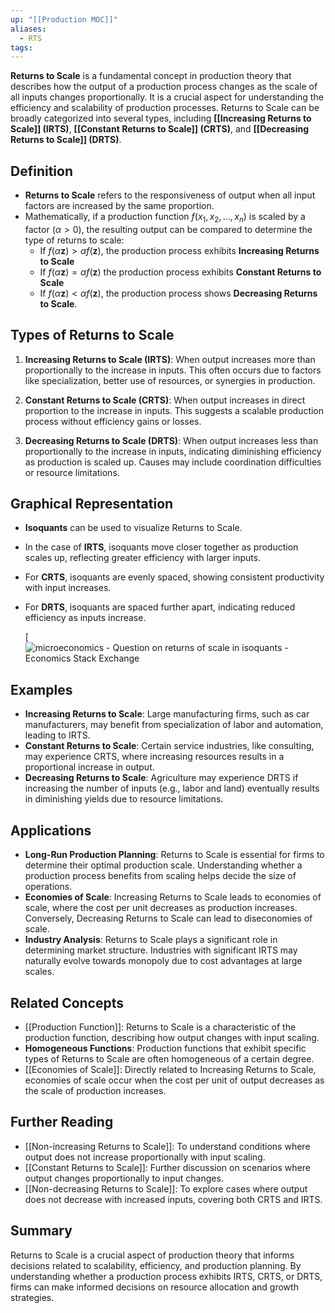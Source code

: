 ```yaml
---
up: "[[Production MOC]]"
aliases:
  - RTS
tags:
---
```



**Returns to Scale** is a fundamental concept in production theory that describes how the output of a production process changes as the scale of all inputs changes proportionally. It is a crucial aspect for understanding the efficiency and scalability of production processes. Returns to Scale can be broadly categorized into several types, including **[[Increasing Returns to Scale]] (IRTS)**, **[[Constant Returns to Scale]] (CRTS)**, and **[[Decreasing Returns to Scale]] (DRTS)**.

## Definition
- **Returns to Scale** refers to the responsiveness of output when all input factors are increased by the same proportion.
- Mathematically, if a production function $f(x_1, x_2, \ldots, x_n)$ is scaled by a factor $(\alpha>0)$, the resulting output can be compared to determine the type of returns to scale:
	- If $f(\alpha \mathbf{z})> \alpha f(\mathbf{z})$, the production process exhibits **Increasing Returns to Scale** 
	- If $f(\alpha \mathbf{z}) = \alpha f(\mathbf{z})$ the production process exhibits **Constant Returns to Scale** 
	- If $f(\alpha \mathbf{z})< \alpha f(\mathbf{z})$, the production process shows **Decreasing Returns to Scale**. 

## Types of Returns to Scale
1. **Increasing Returns to Scale (IRTS)**: When output increases more than proportionally to the increase in inputs. This often occurs due to factors like specialization, better use of resources, or synergies in production.

2. **Constant Returns to Scale (CRTS)**: When output increases in direct proportion to the increase in inputs. This suggests a scalable production process without efficiency gains or losses.

3. **Decreasing Returns to Scale (DRTS)**: When output increases less than proportionally to the increase in inputs, indicating diminishing efficiency as production is scaled up. Causes may include coordination difficulties or resource limitations.

## Graphical Representation
- **Isoquants** can be used to visualize Returns to Scale.
- In the case of **IRTS**, isoquants move closer together as production scales up, reflecting greater efficiency with larger inputs.
- For **CRTS**, isoquants are evenly spaced, showing consistent productivity with input increases.
- For **DRTS**, isoquants are spaced further apart, indicating reduced efficiency as inputs increase.
  
  [![microeconomics - Question on returns of scale in isoquants - Economics  Stack Exchange](https://i.sstatic.net/7fhCG.png)

## Examples
- **Increasing Returns to Scale**: Large manufacturing firms, such as car manufacturers, may benefit from specialization of labor and automation, leading to IRTS.
- **Constant Returns to Scale**: Certain service industries, like consulting, may experience CRTS, where increasing resources results in a proportional increase in output.
- **Decreasing Returns to Scale**: Agriculture may experience DRTS if increasing the number of inputs (e.g., labor and land) eventually results in diminishing yields due to resource limitations.

## Applications
- **Long-Run Production Planning**: Returns to Scale is essential for firms to determine their optimal production scale. Understanding whether a production process benefits from scaling helps decide the size of operations.
- **Economies of Scale**: Increasing Returns to Scale leads to economies of scale, where the cost per unit decreases as production increases. Conversely, Decreasing Returns to Scale can lead to diseconomies of scale.
- **Industry Analysis**: Returns to Scale plays a significant role in determining market structure. Industries with significant IRTS may naturally evolve towards monopoly due to cost advantages at large scales.

## Related Concepts
- [[Production Function]]: Returns to Scale is a characteristic of the production function, describing how output changes with input scaling.
- **Homogeneous Functions**: Production functions that exhibit specific types of Returns to Scale are often homogeneous of a certain degree.
- [[Economies of Scale]]: Directly related to Increasing Returns to Scale, economies of scale occur when the cost per unit of output decreases as the scale of production increases.

## Further Reading
- [[Non-increasing Returns to Scale]]: To understand conditions where output does not increase proportionally with input scaling.
- [[Constant Returns to Scale]]: Further discussion on scenarios where output changes proportionally to input changes.
- [[Non-decreasing Returns to Scale]]: To explore cases where output does not decrease with increased inputs, covering both CRTS and IRTS.

## Summary
Returns to Scale is a crucial aspect of production theory that informs decisions related to scalability, efficiency, and production planning. By understanding whether a production process exhibits IRTS, CRTS, or DRTS, firms can make informed decisions on resource allocation and growth strategies.

